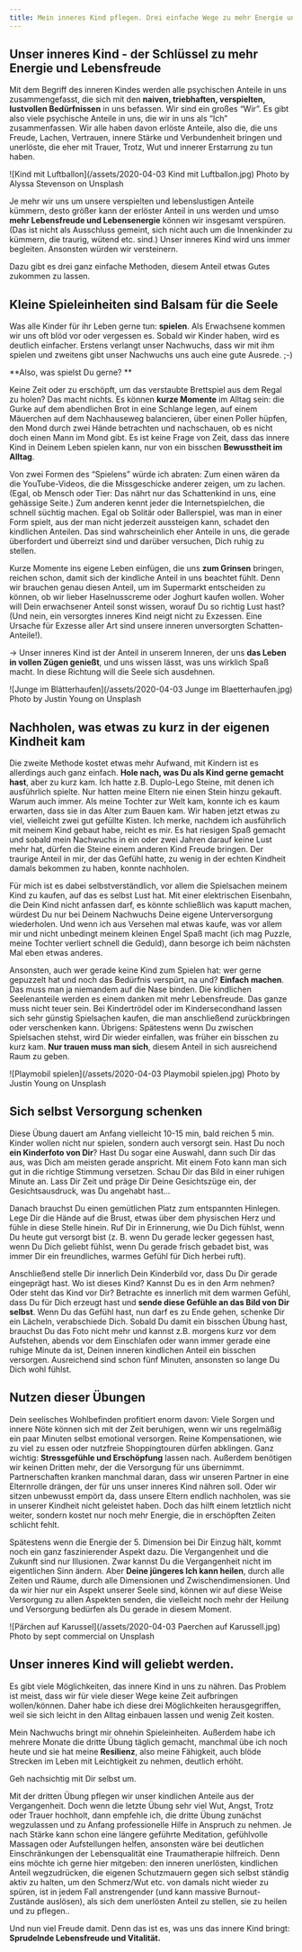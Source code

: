 ```yaml
---
title: Mein inneres Kind pflegen. Drei einfache Wege zu mehr Energie und Lebensfreude
---
```


## Unser inneres Kind - der Schlüssel zu mehr Energie und Lebensfreude
Mit dem Begriff des inneren Kindes werden alle psychischen Anteile in uns zusammengefasst, die sich mit den **naiven, triebhaften, verspielten, lustvollen Bedürfnissen** in uns befassen. Wir sind ein großes “Wir”. Es gibt also viele psychische Anteile in uns, die wir in uns als “Ich” zusammenfassen. Wir alle haben davon erlöste Anteile, also die, die uns Freude, Lachen, Vertrauen, innere Stärke und Verbundenheit bringen und unerlöste, die eher mit Trauer, Trotz, Wut und innerer Erstarrung zu tun haben. 

![Kind mit Luftballon](/assets/2020-04-03 Kind mit Luftballon.jpg) 
Photo by Alyssa Stevenson on Unsplash

Je mehr wir uns um unsere verspielten und lebenslustigen Anteile kümmern, desto größer kann der erlöster Anteil in uns werden und umso **mehr Lebensfreude und Lebensenergie** können wir insgesamt verspüren. (Das ist nicht als Ausschluss gemeint, sich nicht auch um die Innenkinder zu kümmern, die traurig, wütend etc. sind.) Unser inneres Kind wird uns immer begleiten. Ansonsten würden wir versteinern. 

Dazu gibt es drei ganz einfache Methoden, diesem Anteil etwas Gutes zukommen zu lassen.

## Kleine Spieleinheiten sind Balsam für die Seele
Was alle Kinder für ihr Leben gerne tun: **spielen**. Als Erwachsene kommen wir uns oft blöd vor oder vergessen es. Sobald wir Kinder haben, wird es deutlich einfacher. Erstens verlangt unser Nachwuchs, dass wir mit ihm spielen und zweitens gibt unser Nachwuchs uns auch eine gute Ausrede. ;-) 

**Also, was spielst Du gerne? **

Keine Zeit oder zu erschöpft, um das verstaubte Brettspiel aus dem Regal zu holen? Das macht nichts. Es können **kurze Momente** im Alltag sein: die Gurke auf dem abendlichen Brot in eine Schlange legen, auf einem Mäuerchen auf dem Nachhauseweg balancieren, über einen Poller hüpfen, den Mond durch zwei Hände betrachten und nachschauen, ob es nicht doch einen Mann im Mond gibt. Es ist keine Frage von Zeit, dass das innere Kind in Deinem Leben spielen kann, nur von ein bisschen **Bewusstheit im Alltag**. 

Von zwei Formen des “Spielens” würde ich abraten: Zum einen wären da die YouTube-Videos, die die Missgeschicke anderer zeigen, um zu lachen. (Egal, ob Mensch oder Tier: Das nährt nur das Schattenkind in uns, eine gehässige Seite.) Zum anderen kennt jeder die Internetspielchen, die schnell süchtig machen. Egal ob Solitär oder Ballerspiel, was man in einer Form spielt, aus der man nicht jederzeit aussteigen kann, schadet den kindlichen Anteilen. Das sind wahrscheinlich eher Anteile in uns, die gerade überfordert und überreizt sind und darüber versuchen, Dich ruhig zu stellen. 

Kurze Momente ins eigene Leben einfügen, die uns **zum Grinsen** bringen, reichen schon, damit sich der kindliche Anteil in uns beachtet fühlt. Denn wir brauchen genau diesen Anteil, um im Supermarkt entscheiden zu können, ob wir lieber Haselnusscreme oder Joghurt kaufen wollen. Woher will Dein erwachsener Anteil sonst wissen, worauf Du so richtig Lust hast? (Und nein, ein versorgtes inneres Kind neigt nicht zu Exzessen. Eine Ursache für Exzesse aller Art sind unsere inneren unversorgten Schatten-Anteile!). 

→ Unser inneres Kind ist der Anteil in unserem Inneren, der uns **das Leben in vollen Zügen genießt**, und uns wissen lässt, was uns wirklich Spaß macht. In diese Richtung will die Seele sich ausdehnen. 

![Junge im Blätterhaufen](/assets/2020-04-03 Junge im Blaetterhaufen.jpg) 
Photo by Justin Young on Unsplash

## Nachholen, was etwas zu kurz in der eigenen Kindheit kam
Die zweite Methode kostet etwas mehr Aufwand, mit Kindern ist es allerdings auch ganz einfach. **Hole nach, was Du als Kind gerne gemacht hast**, aber zu kurz kam. Ich hatte z.B. Duplo-Lego Steine, mit denen ich ausführlich spielte. Nur hatten meine Eltern nie einen Stein hinzu gekauft. Warum auch immer. Als meine Tochter zur Welt kam, konnte ich es kaum erwarten, dass sie in das Alter zum Bauen kam. Wir haben jetzt etwas zu viel, vielleicht zwei gut gefüllte Kisten. Ich merke, nachdem ich ausführlich mit meinem Kind  gebaut habe, reicht es mir. Es hat riesigen Spaß gemacht und sobald mein Nachwuchs in ein oder zwei Jahren darauf keine Lust mehr hat, dürfen die Steine einem anderen Kind Freude bringen. Der traurige Anteil in mir, der das Gefühl hatte, zu wenig in der echten Kindheit damals bekommen zu haben, konnte nachholen. 

Für mich ist es dabei selbstverständlich, vor allem die Spielsachen meinem Kind zu kaufen, auf das es selbst Lust hat. Mit einer elektrischen Eisenbahn, die Dein Kind nicht anfassen darf, es könnte schließlich was kaputt machen, würdest Du nur bei Deinem Nachwuchs Deine eigene Unterversorgung wiederholen. Und wenn ich aus Versehen mal etwas kaufe, was vor allem mir und nicht unbedingt meinem kleinen Engel Spaß macht (ich mag Puzzle, meine Tochter verliert schnell die Geduld), dann besorge ich beim nächsten Mal eben etwas anderes. 

Ansonsten, auch wer gerade keine Kind zum Spielen hat: wer gerne gepuzzelt hat und noch das Bedürfnis verspürt, na und? **Einfach machen**. Das muss man ja niemandem auf die Nase binden. Die kindlichen Seelenanteile werden es einem danken mit mehr Lebensfreude. Das ganze muss nicht teuer sein. Bei Kindertrödel oder im Kindersecondhand lassen sich sehr günstig Spielsachen kaufen, die man anschließend zurückbringen oder verschenken kann. Übrigens: Spätestens wenn Du zwischen Spielsachen stehst, wird Dir wieder einfallen, was früher ein bisschen zu kurz kam. **Nur trauen muss man sich**, diesem Anteil in sich ausreichend Raum zu geben. 

![Playmobil spielen](/assets/2020-04-03 Playmobil spielen.jpg) 
Photo by Justin Young on Unsplash

## Sich selbst Versorgung schenken
Diese Übung dauert am Anfang vielleicht 10-15 min, bald reichen 5 min. Kinder wollen nicht nur spielen, sondern auch versorgt sein. Hast Du noch **ein Kinderfoto von Dir**? Hast Du sogar eine Auswahl, dann such Dir das aus, was Dich am meisten gerade anspricht. Mit einem Foto kann man sich gut in die richtige Stimmung versetzen. Schau Dir das Bild in einer ruhigen Minute an. Lass Dir Zeit und präge Dir Deine Gesichtszüge ein, der Gesichtsausdruck, was Du angehabt hast...

Danach brauchst Du einen gemütlichen Platz zum entspannten Hinlegen. Lege Dir die Hände auf die Brust, etwas über dem physischen Herz und fühle in diese Stelle hinein. Ruf Dir in Erinnerung, wie Du Dich fühlst, wenn Du heute gut versorgt bist (z. B. wenn Du gerade lecker gegessen hast, wenn Du Dich geliebt fühlst, wenn Du gerade frisch gebadet bist, was immer Dir ein freundliches, warmes Gefühl für Dich herbei ruft). 

Anschließend stelle Dir innerlich Dein Kinderbild vor, dass Du Dir gerade eingeprägt hast. Wo ist dieses Kind? Kannst Du es in den Arm nehmen? Oder steht das Kind vor Dir? Betrachte es innerlich mit dem warmen Gefühl, dass Du für Dich erzeugt hast und **sende diese Gefühle an das Bild von Dir selbst**. Wenn Du das Gefühl hast, nun darf es zu Ende gehen, schenke Dir ein Lächeln, verabschiede Dich. Sobald Du damit ein bisschen Übung hast, brauchst Du das Foto nicht mehr und kannst z.B. morgens kurz vor dem Aufstehen, abends vor dem Einschlafen oder wann immer gerade eine ruhige Minute da ist, Deinen inneren kindlichen Anteil ein bisschen versorgen. Ausreichend sind schon fünf Minuten, ansonsten so lange Du Dich wohl fühlst. 

## Nutzen dieser Übungen
Dein seelisches Wohlbefinden profitiert enorm davon: Viele Sorgen und innere Nöte können sich mit der Zeit beruhigen, wenn wir uns regelmäßig ein paar Minuten selbst emotional versorgen. Reine Kompensationen, wie zu viel zu essen oder nutzfreie Shoppingtouren dürfen abklingen. Ganz wichtig: **Stressgefühle und Erschöpfung** lassen nach. Außerdem benötigen wir keinen Dritten mehr, der die Versorgung für uns übernimmt. Partnerschaften kranken manchmal daran, dass wir unseren Partner in eine Elternrolle drängen, der für uns unser inneres Kind nähren soll. Oder wir sitzen unbewusst empört da, dass unsere Eltern endlich nachholen, was sie in unserer Kindheit nicht geleistet haben. Doch das hilft einem letztlich nicht weiter, sondern kostet nur noch mehr Energie, die in erschöpften Zeiten schlicht fehlt. 

Spätestens wenn die Energie der 5. Dimension bei Dir Einzug hält, kommt noch ein ganz faszinierender Aspekt dazu. Die Vergangenheit und die Zukunft sind nur Illusionen. Zwar kannst Du die Vergangenheit nicht im eigentlichen Sinn ändern. Aber **Deine jüngeres Ich kann heilen**, durch alle Zeiten und Räume, durch alle Dimensionen und Zwischendimensionen. Und da wir hier nur ein Aspekt unserer Seele sind, können wir auf diese Weise Versorgung zu allen Aspekten senden, die vielleicht noch mehr der Heilung und Versorgung bedürfen als Du gerade in diesem Moment. 

![Pärchen auf Karussel](/assets/2020-04-03 Paerchen auf Karussell.jpg) 
Photo by sept commercial on Unsplash


## Unser inneres Kind will geliebt werden.
Es gibt viele Möglichkeiten, das innere Kind in uns zu nähren. Das Problem ist meist, dass wir für viele dieser Wege keine Zeit aufbringen wollen/können. Daher habe ich diese drei Möglichkeiten herausgegriffen, weil sie sich leicht in den Alltag einbauen lassen und wenig Zeit kosten. 

Mein Nachwuchs bringt mir ohnehin Spieleinheiten. Außerdem habe ich mehrere Monate die dritte Übung täglich gemacht, manchmal übe ich noch heute und sie hat meine **Resilienz**, also meine Fähigkeit, auch blöde Strecken im Leben mit Leichtigkeit zu nehmen, deutlich erhöht. 

Geh nachsichtig mit Dir selbst um.

Mit der dritten Übung pflegen wir unser kindlichen Anteile aus der Vergangenheit. 
Doch wenn die letzte Übung sehr viel Wut, Angst, Trotz oder Trauer hochholt, dann empfehle ich, die dritte Übung zunächst wegzulassen und zu Anfang professionelle Hilfe in Anspruch zu nehmen. Je nach Stärke kann schon eine längere geführte Meditation, gefühlvolle Massagen oder Aufstellungen helfen, ansonsten wäre bei deutlichen Einschränkungen der Lebensqualität eine Traumatherapie hilfreich. Denn eins möchte ich gerne hier mitgeben: den inneren unerlösten, kindlichen Anteil wegzudrücken, die eigenen Schutzmauern gegen sich selbst ständig aktiv zu halten, um den Schmerz/Wut etc. von damals nicht wieder zu spüren, ist in jedem Fall anstrengender (und kann massive Burnout-Zustände auslösen), als sich dem unerlösten Anteil zu stellen, sie zu heilen und zu pflegen.. 

Und nun viel Freude damit. Denn das ist es, was uns das innere Kind bringt: 
**Sprudelnde Lebensfreude und Vitalität.**
